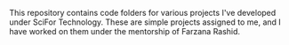 This repository contains code folders for various projects I've developed under SciFor Technology. These are simple projects assigned to me, and I have worked on them under the mentorship of Farzana Rashid.
